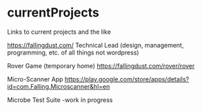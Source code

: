 # currentProjects
Links to current projects and the like

https://fallingdust.com/
Technical Lead (design, management, programming, etc. of all things not wordpress) 

Rover Game (temporary home)
https://fallingdust.com/rover/rover

Micro-Scanner App
https://play.google.com/store/apps/details?id=com.Falling.Microscanner&hl=en

Microbe Test Suite
-work in progress
